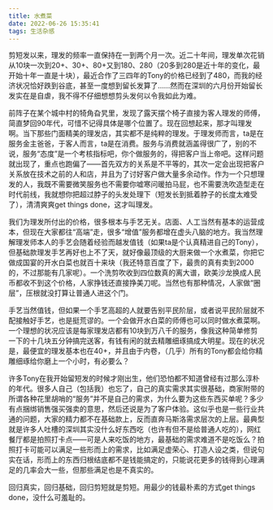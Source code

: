 ```yaml
---
title: 水煮菜
date: 2022-06-26 15:35:41
tags: 生活杂感
---
```


剪短发以来，理发的频率一直保持在一到两个月一次。近二十年间，理发单次花销从10块一次到20+、30+、80+又到180、280（20多到280是近十年的变化，最开始十年一直是十块），最近合作了三四年的Tony的价格已经到了480，而我的经济状况恰好跌到谷底，甚至一度想到留长发算了……然而在深圳的六月份开始留长发实在是自虐，我不得不仔细想想剪头发何以令我如此为难。

<!-- more -->

前阵子在某个城中村的犄角旮旯里，发现了露天摆个椅子直接为客人理发的师傅，简直梦回90年代，可惜不记得具体是哪个位置了。现在回想起来，那才叫理发啊。当下那些门面精美的理发店，其实都不是纯粹的理发。于理发师而言，ta是在服务金主爸爸，于客人而言，ta是在消费。服务与消费就涵盖得很广了，别的不说，服务“态度”是一个考核指标吧，你个做服务的，得把客户当上帝吧。这样问题就出现了，重点也跑偏了——首先双方的关系是不平等的，其次一定会出现把客户关系放在技术之前的人和店，并且为了讨好客户做大量多余动作。作为一个只想理发的人，我既不需要微笑服务也不需要你嘘寒问暖拍马屁，也不需要洗吹造型走在时代前线，我就想你把超过脖子的头发处理下（短发长到抵着脖子的长度太难受了），清清爽爽get things done，这才叫理发。

我们为理发所付出的价格，很多根本与手艺无关。店面、人工当然有基本的运营成本，但现在大家都往“高端”走，很多“增值”服务都增在虚头八脑的地方。我当然理解理发师本人的手艺会随着经验而越发值钱（如果ta是个认真精进自己的Tony），但基础款理发手艺再好也上不了天，就好像最顶级的大厨来做一个水煮菜，你把它做成国宴的开水白菜也就百十来块（我还特意百度了下，最贵的真有卖到2000的，不过那能有几家呢）。一个洗剪吹收到四位数真的离大谱，欧美沙龙换成人民币都收不到这个价格，人家挣钱还直接挣美刀呢。当然也有那种情况，人家做“圈层”，压根就没打算让普通人进这个门。

手艺当然值钱，但如果一个手艺高超的人就要告别平民阶层，或者说平民阶层就不配接触好手艺，也是挺荒谬的。一个会做开水白菜的师傅也可以同时做水煮菜啊。一个理想的状况应该是每家理发店都有10块到万八千的服务，像我这种简单修剪一下的十几块五分钟搞完送客，有钱有闲的就去精雕细琢搞成大明星。现在的状况是，最便宜的理发基本也在40+，并且由于内卷，（几乎）所有的Tony都会给你精雕细琢给你磨上一个小时，有必要么？

许多Tony在我开始留短发的时候才刚出生，他们恐怕都不知道曾经有过那么淳朴的年代。很多人自己（包括我）也忘了，自己的真实需求其实很基础，商家附带的所谓各种花里胡哨的“服务”并不是自己的需求，为什么要为这些东西买单呢？多少有点捆绑销售强买强卖的意思，然后还说是为了客户体验。这似乎也是一些行业共通的问题，大家的精力都不在基础款上，反而直奔马斯洛需求层次的上层。最典型就是许多人吐槽的深圳其实没什么好东西吃（也许有但不是给普通人吃的），网红餐厅都是拍照打卡点——可是人来吃饭的地方，最基础的需求难道不是吃饭么？拍照打卡可能可以满足一些形而上的需求，比如满足虚荣心、打造人设之类，但说句实在话，形而上的东西归根结底都不是钱能搞定的，只能说花更多的钱得到心理满足的几率会大一些，但那些满足也是不真实的。

回归真实，回归基础，回归剪短就是剪短。用最少的钱最朴素的方式get things done，没什么可羞耻的。
























